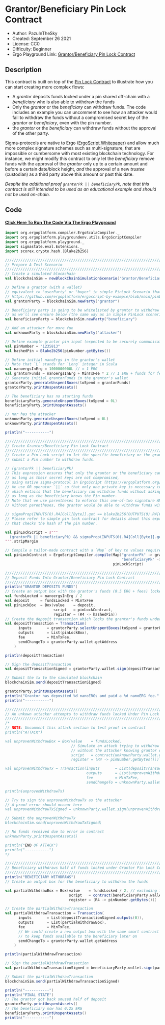 Grantor/Beneficiary Pin Lock Contract
=================================

* Author: PazuInTheSky
* Created: September 26 2021
* License: CC0
* Difficulty: Beginner
* Ergo Playground Link: [Grantor/Beneficiary Pin Lock Contract](https://scastie.scala-lang.org/JCea1KbvTjC9Il33jniA7Q)

Description
----------

This contract is built on top of the [Pin Lock Contract](https://github.com/ergoplatform/ergoscript-by-example/blob/main/pinLockContract.md) to illustrate how you can start creating more complex flows:

- A _grantor_ deposits funds locked under a pin shared off-chain with a _beneficiary_ who is also able to withdraw the funds
- Only the _grantor_ or the _beneficiary_ can withdraw funds. The code includes an example you can uncomment to see how an attacker would fail to withdraw the funds without a compromised secret key of the _grantor_ or _beneficiary_, even with the pin number.
- the _grantor_ or the _beneficiary_ can withdraw funds without the approval of the other party.

Sigma-protocols are native to Ergo ([ErgoScript Whitepaper](https://ergoplatform.org/docs/ErgoScript.pdf)) and allow much more complex signature schemes such as multi-signature, that are impossible or cumbersome with most existing blockchain technology.
For instance, we might modify this contract to only let the _beneficiary_ remove funds with the approval of the _grantor_ only up to a certain amount and before a certain date/block height, _and_ the approval of a new _trustee_ (custodian) as a third party above this amount or past this date.

_Despite the additional proof `grantorPk || beneficiaryPk`, note that this contract is still intended to be used as an educational example and should not be used on-chain._


Code
----------
#### [Click Here To Run The Code Via The Ergo Playground](https://scastie.scala-lang.org/JCea1KbvTjC9Il33jniA7Q)
```scala
import org.ergoplatform.compiler.ErgoScalaCompiler._
import org.ergoplatform.playgroundenv.utils.ErgoScriptCompiler
import org.ergoplatform.playground._
import sigmastate.eval.Extensions._
import scorex.crypto.hash.{Blake2b256}

///////////////////////////////////////////////////////////////////////////////////
// Prepare A Test Scenario                                                       //
///////////////////////////////////////////////////////////////////////////////////
// Create a simulated blockchain
val blockchainSim = newBlockChainSimulationScenario("Grantor/Beneficiary Pin Lock Scenario")

// Define a grantor (with a wallet)
// equivalent to "userParty" or "buyer" in simple PinLock Scenario that this scenario extends.
// https://github.com/ergoplatform/ergoscript-by-example/blob/main/pinLockContract.md
val grantorParty = blockchainSim.newParty("grantor")

// Beneficiary party is going to be whitelisted by grantor to withdraw funds with Pin number,
// as we’ll see ensure below (the same way as in simple PinLock scenario)
val beneficiaryParty = blockchainSim.newParty("beneficiary")

// Add an attacker for more fun
val unknownParty = blockchainSim.newParty("attacker")

// Define example grantor pin input (expected to be securely communicated to beneficiary off-chain)
val pinNumber = "1235813"
val hashedPin = Blake2b256(pinNumber.getBytes())

// Define initial nanoErgs in the grantor's wallet
// Note that `L` stands for `Long` integer in Scala
val nanoergsInErg = 1000000000L // = 1 ERG
val grantorFunds = nanoergsInErg + MinTxFee * 2 // 1 ERG + funds for fees of two transactions
// Generate initial grantorFunds in the grantor's wallet
grantorParty.generateUnspentBoxes(toSpend = grantorFunds)
grantorParty.printUnspentAssets()

// The beneficiary has no starting funds
beneficiaryParty.generateUnspentBoxes(toSpend = 0L)
beneficiaryParty.printUnspentAssets()

// nor has the attacker
unknownParty.generateUnspentBoxes(toSpend = 0L)
unknownParty.printUnspentAssets()

println("-----------")

///////////////////////////////////////////////////////////////////////////////////
// Create Grantor/Beneficiary Pin Lock Contract                                  //
///////////////////////////////////////////////////////////////////////////////////
// Create a Pin Lock script to let the specific beneficiary or the grantor herself
// submit a Pin number to withdraw funds.

// (grantorPk || beneficiaryPk) 
// This expression ensures that only the grantor or the beneficiary can withdraw funds,
// as long as their secret keys are not compromised,
// using native sigma-protocol in ErgoScript (https://ergoplatform.org/docs/ErgoScript.pdf).
// We use OR operator `||` so that only one private key is necessary to validate the contract,
// which entails that the beneficiary can withdraw funds without asking the grantor
// as long as the beneficiary knows the Pin number.
// Note that we use parentheses to enforce this one-of-two signature AND the following pin check.
// Without parentheses, the grantor would be able to withdraw funds without the pin.

// sigmaProp(INPUTS(0).R4[Coll[Byte]].get == blake2b256(OUTPUTS(0).R4[Coll[Byte]].get))
// Please refer to simple pin lock contract for details about this expression
// that checks the hash of the pin number.

val pinLockScript = s"""
  (grantorPk || beneficiaryPk) && sigmaProp(INPUTS(0).R4[Coll[Byte]].get == blake2b256(OUTPUTS(0).R4[Coll[Byte]].get))
""".stripMargin

// Compile a tailor-made contract with a `Map` of key to values required by pinLockScript
val pinLockContract = ErgoScriptCompiler.compile(Map("grantorPk" -> grantorParty.wallet.getAddress.pubKey,
                                                     "beneficiaryPk" -> beneficiaryParty.wallet.getAddress.pubKey),
                                                 pinLockScript)

///////////////////////////////////////////////////////////////////////////////////
// Deposit Funds Into Grantor/Beneficiary Pin Lock Contract                      //
///////////////////////////////////////////////////////////////////////////////////
println("GRANTOR DEPOSITS FUNDS")
// Create an output box with the grantor's funds (0.5 ERG + fees) locked under the contract
val fundsLocked = nanoergsInErg / 2
val deposit     = fundsLocked + MinTxFee
val pinLockBox  = Box(value    = deposit,
                      script   = pinLockContract,
                      register = (R4 -> hashedPin))
// Create the deposit transaction which locks the grantor's funds under the contract
val depositTransaction = Transaction(
      inputs       = grantorParty.selectUnspentBoxes(toSpend = grantorFunds),
      outputs      = List(pinLockBox),
      fee          = MinTxFee,
      sendChangeTo = grantorParty.wallet.getAddress
    )

println(depositTransaction)

// Sign the depositTransaction
val depositTransactionSigned = grantorParty.wallet.sign(depositTransaction)

// Submit the tx to the simulated blockchain
blockchainSim.send(depositTransactionSigned)

grantorParty.printUnspentAssets()
println("Grantor has deposited %d nanoERGs and paid a %d nanoERG fee.".format(deposit, MinTxFee))
println("-----------")

///////////////////////////////////////////////////////////////////////////////////
// An unkown attacker attempts to withdraw funds locked Under Pin Lock Contract  //
///////////////////////////////////////////////////////////////////////////////////
/*
// NOTE: Uncomment this attack section to test proof in contract
println("ATTACK")

val unprovenWithdrawBox = Box(value    = fundsLocked,
                              // Simulate an attack trying to withdraw locked funds
                              // without the attacker knowing grantor or beneficiary secret key
                              script   = contract(unknownParty.wallet.getAddress.pubKey),
                              register = (R4 -> pinNumber.getBytes()))

val unprovenWithdrawTx = Transaction(inputs       = List(depositTransactionSigned.outputs(0)),
                                     outputs      = List(unprovenWithdrawBox),
                                     fee          = MinTxFee,
                                     sendChangeTo = unknownParty.wallet.getAddress)

println(unprovenWithdrawTx)

// Try to sign the unprovenWithdrawTx as the attacker
// A proof error should occour here
val unprovenWithdrawTxSigned = unknownParty.wallet.sign(unprovenWithdrawTx)

// Submit the unprovenWithdrawTx
blockchainSim.send(unprovenWithdrawTxSigned)

// No funds received due to error in contract
unknownParty.printUnspentAssets()

println("END OF ATTACK")
println("-----------")
*/

///////////////////////////////////////////////////////////////////////////////////
// Beneficiary withdraws half of funds locked under Grantor Pin Lock Contract    //
///////////////////////////////////////////////////////////////////////////////////
println("BENEFICIARY WITHDRAWS")
// Create an output box for the beneficiary to withdraw the funds

val partialWithdrawBox = Box(value    = fundsLocked / 2, // excluding fees
                             script   = contract(beneficiaryParty.wallet.getAddress.pubKey),
                             register = (R4 -> pinNumber.getBytes()))

// Create the partialWithdrawTransaction
val partialWithdrawTransaction = Transaction(
      inputs       = List(depositTransactionSigned.outputs(0)),
      outputs      = List(partialWithdrawBox),
      fee          = MinTxFee,
      // We could create a new output box with the same smart contract
      // to keep funds available to the beneficiary later on
      sendChangeTo = grantorParty.wallet.getAddress
    )

println(partialWithdrawTransaction)

// Sign the partialWithdrawTransaction
val partialWithdrawTransactionSigned = beneficiaryParty.wallet.sign(partialWithdrawTransaction)

// Submit the partialWithdrawTransaction
blockchainSim.send(partialWithdrawTransactionSigned)

println("-----------")
println("FINAL STATE")
// The grantor got back unused half of deposit
grantorParty.printUnspentAssets()
// The beneficiary now has 0.25 ERG
beneficiaryParty.printUnspentAssets()
println("-----------")


```
